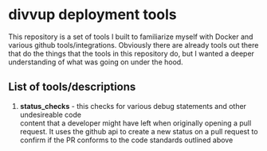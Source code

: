 # divvup deployment tools

This repository is a set of tools I built to familiarize myself with Docker and various
github tools/integrations. Obviously there are already tools out there that do the things
that the tools in this repository do, but I wanted a deeper understanding of what was going
on under the hood.

## List of tools/descriptions


1. **status_checks** -  this checks for various debug statements and other undesireable code  
                    content that a developer might have left when originally opening a pull
                    request. It uses the github api to create a new status on a pull request
                    to confirm if the PR conforms to the code standards outlined above

